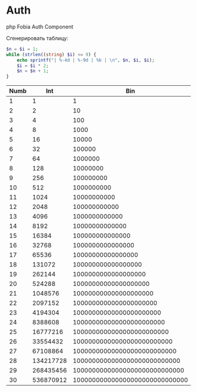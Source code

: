 Auth
====

php Fobia Auth Component


Сгенерировать таблицу:

```php
$n = $i = 1;
while (strlen((string) $i) <= 9) {
    echo sprintf("| %-4d | %-9d | %b | \n", $n, $i, $i);
    $i = $i * 2;
    $n = $n + 1;
}
```


| Numb | Int       | Bin                            |
| ---- | --------- | ------------------------------ |                                     
| 1    | 1         | 1                              |        
| 2    | 2         | 10                             |         
| 3    | 4         | 100                            |          
| 4    | 8         | 1000                           |           
| 5    | 16        | 10000                          |            
| 6    | 32        | 100000                         |             
| 7    | 64        | 1000000                        |              
| 8    | 128       | 10000000                       |               
| 9    | 256       | 100000000                      |                
| 10   | 512       | 1000000000                     |                 
| 11   | 1024      | 10000000000                    |                  
| 12   | 2048      | 100000000000                   |                   
| 13   | 4096      | 1000000000000                  |                    
| 14   | 8192      | 10000000000000                 |                     
| 15   | 16384     | 100000000000000                |                      
| 16   | 32768     | 1000000000000000               |                       
| 17   | 65536     | 10000000000000000              |                        
| 18   | 131072    | 100000000000000000             |                         
| 19   | 262144    | 1000000000000000000            |                          
| 20   | 524288    | 10000000000000000000           |                           
| 21   | 1048576   | 100000000000000000000          |                            
| 22   | 2097152   | 1000000000000000000000         |                             
| 23   | 4194304   | 10000000000000000000000        |                              
| 24   | 8388608   | 100000000000000000000000       |                               
| 25   | 16777216  | 1000000000000000000000000      |                                
| 26   | 33554432  | 10000000000000000000000000     |                                 
| 27   | 67108864  | 100000000000000000000000000    |                                  
| 28   | 134217728 | 1000000000000000000000000000   |                                   
| 29   | 268435456 | 10000000000000000000000000000  |                                    
| 30   | 536870912 | 100000000000000000000000000000 |                                      
